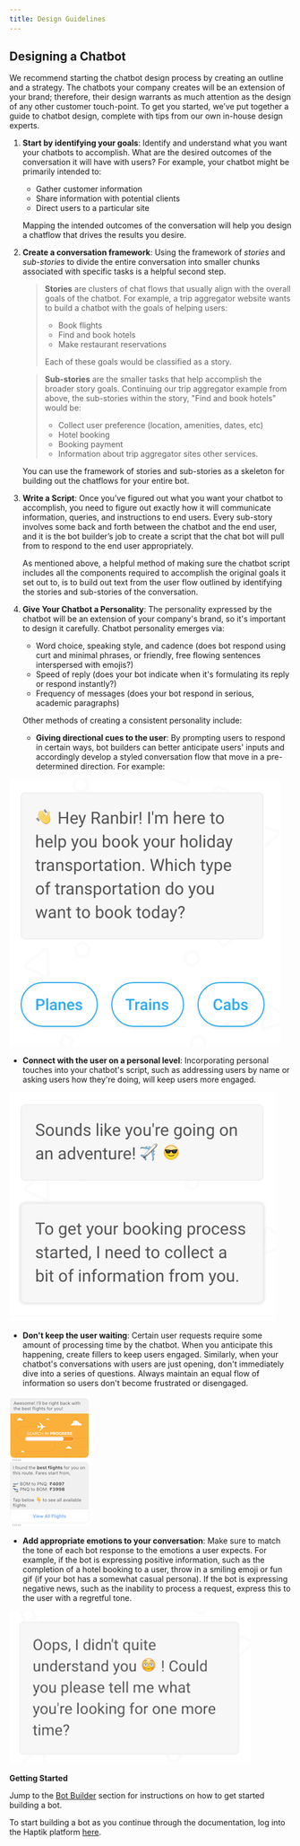 ```yaml
---
title: Design Guidelines
---
```


## Designing a Chatbot

We recommend starting the chatbot design process by creating an outline and a strategy. The chatbots your company creates will be an extension of your brand; therefore, their design warrants as much attention as the design of any other customer touch-point. To get you started, we’ve put together a guide to chatbot design, complete with tips from our own in-house design experts.

1. **Start by identifying your goals**:
   Identify and understand what you want your chatbots to accomplish. What are the desired outcomes of the conversation it will have with users? For example, your chatbot might be primarily intended to:

   - Gather customer information
   - Share information with potential clients
   - Direct users to a particular site

   Mapping the intended outcomes of the conversation will help you design a chatflow that drives the results you desire.

2. **Create a conversation framework**:
   Using the framework of _stories_ and _sub-stories_ to divide the entire conversation into smaller chunks associated with specific tasks is a helpful second step.

   > **Stories** are clusters of chat flows that usually align with the overall goals of the chatbot. For example, a trip aggregator website wants to build a chatbot with the goals of helping users:
   >
   > - Book flights
   > - Find and book hotels
   > - Make restaurant reservations
   >
   > Each of these goals would be classified as a story.

   > **Sub-stories** are the smaller tasks that help accomplish the broader story goals. Continuing our trip aggregator example from above, the sub-stories within the story, "Find and book hotels" would be:
   >
   > - Collect user preference (location, amenities, dates, etc)
   > - Hotel booking
   > - Booking payment
   > - Information about trip aggregator sites other services.

   You can use the framework of stories and sub-stories as a skeleton for building out the chatflows for your entire bot.

3. **Write a Script**:
   Once you’ve figured out what you want your chatbot to accomplish, you need to figure out exactly how it will communicate information, queries, and instructions to end users. Every sub-story involves some back and forth between the chatbot and the end user, and it is the bot builder’s job to create a script that the chat bot will pull from to respond to the end user appropriately.

   As mentioned above, a helpful method of making sure the chatbot script includes all the components required to accomplish the original goals it set out to, is to build out text from the user flow outlined by identifying the stories and sub-stories of the conversation.

4. **Give Your Chatbot a Personality**:
   The personality expressed by the chatbot will be an extension of your company's brand, so it's important to design it carefully. Chatbot personality emerges via:

   - Word choice, speaking style, and cadence (does bot respond using curt and minimal phrases, or friendly, free flowing sentences interspersed with emojis?)
   - Speed of reply (does your bot indicate when it's formulating its reply or respond instantly?)
   - Frequency of messages (does your bot respond in serious, academic paragraphs)

   Other methods of creating a consistent personality include:

   - **Giving directional cues to the user**: By prompting users to respond in certain ways, bot builders can better anticipate users' inputs and accordingly develop a styled conversation flow that move in a pre-determined direction. For example:

![Guided Reply](assets/Intro_Design_GuidedReply.png 'Guided Reply')

- **Connect with the user on a personal level**: Incorporating personal touches into your chatbot's script, such as addressing users by name or asking users how they're doing, will keep users more engaged.

![Connecting on a Personal Level](assets/Intro_Design_PersonalLevel.png 'Connecting on a Personal Level')

- **Don't keep the user waiting**: Certain user requests require some amount of processing time by the chatbot. When you anticipate this happening, create fillers to keep users engaged. Similarly, when your chatbot's conversations with users are just opening, don't immediately dive into a series of questions. Always maintain an equal flow of information so users don't become frustrated or disengaged.

![Waiting](assets/Intro_Design_Users_Waiting.png 'Waiting')

- **Add appropriate emotions to your conversation**: Make sure to match the tone of each bot response to the emotions a user expects. For example, if the bot is expressing positive information, such as the completion of a hotel booking to a user, throw in a smiling emoji or fun gif (if your bot has a somewhat casual persona). If the bot is expressing negative news, such as the inability to process a request, express this to the user with a regretful tone.

![Appropriate Emotions](assets/Design_Emotions.png 'Appropriate Emotions')

**Getting Started**

Jump to the [Bot Builder](http://haptik-docs.readthedocs.io/en/latest/bot-builder/creating-bot.html) section for instructions on how to get started building a bot.

To start building a bot as you continue through the documentation, log into the Haptik platform [here](https://staging.hellohaptik.com/mogambo/#/).
